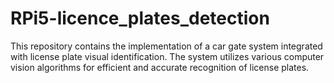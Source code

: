 # RPi5-licence_plates_detection
This repository contains the implementation of a car gate system integrated with license plate visual identification. The system utilizes various computer vision algorithms for efficient and accurate recognition of license plates.

